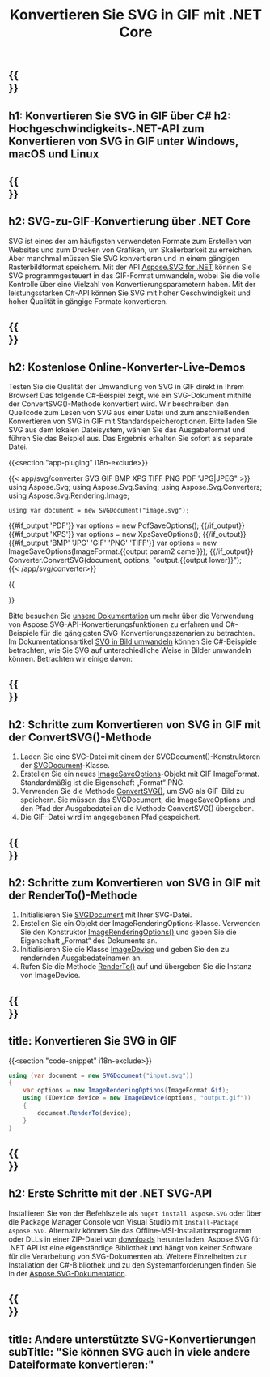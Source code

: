 ﻿---
translation: true
template: ./../_template-child.md
title: Konvertieren Sie SVG in GIF mit .NET Core
description: Laden und konvertieren Sie SVG in GIF mit der .NET Core-API unter Windows, macOS und Linux
url: /net/conversion/svg-to-gif/
family: svg
platformtag: net
feature: conversion
informat: SVG
outformat: GIF
otherformats: GIF JPEG PNG TIFF BMP PDF XPS
---

{{<section banner>}}
---
h1: Konvertieren Sie SVG in GIF über C#
h2: Hochgeschwindigkeits-.NET-API zum Konvertieren von SVG in GIF unter Windows, macOS und Linux
---

{{<section overview>}}
---
h2: SVG-zu-GIF-Konvertierung über .NET Core
---

SVG ist eines der am häufigsten verwendeten Formate zum Erstellen von Websites und zum Drucken von Grafiken, um Skalierbarkeit zu erreichen. Aber manchmal müssen Sie SVG konvertieren und in einem gängigen Rasterbildformat speichern. Mit der API [Aspose.SVG for .NET](https://products.aspose.com/svg/net/) können Sie SVG programmgesteuert in das GIF-Format umwandeln, wobei Sie die volle Kontrolle über eine Vielzahl von Konvertierungsparametern haben. Mit der leistungsstarken C#-API können Sie SVG mit hoher Geschwindigkeit und hoher Qualität in gängige Formate konvertieren.


{{<section demos>}}
---
h2: Kostenlose Online-Konverter-Live-Demos
---

Testen Sie die Qualität der Umwandlung von SVG in GIF direkt in Ihrem Browser! Das folgende C#-Beispiel zeigt, wie ein SVG-Dokument mithilfe der ConvertSVG()-Methode konvertiert wird. Wir beschreiben den Quellcode zum Lesen von SVG aus einer Datei und zum anschließenden Konvertieren von SVG in GIF mit Standardspeicheroptionen. Bitte laden Sie SVG aus dem lokalen Dateisystem, wählen Sie das Ausgabeformat und führen Sie das Beispiel aus. Das Ergebnis erhalten Sie sofort als separate Datei.

{{<section "app-pluging" i18n-exclude>}}

{{< app/svg/converter SVG GIF BMP XPS TIFF PNG PDF "JPG|JPEG" >}}
using Aspose.Svg;
using Aspose.Svg.Saving;
using Aspose.Svg.Converters;
using Aspose.Svg.Rendering.Image;

    using var document = new SVGDocument("image.svg");
{{#if_output 'PDF'}}
    var options = new PdfSaveOptions();
{{/if_output}}
{{#if_output 'XPS'}}
    var options = new XpsSaveOptions();
{{/if_output}}
{{#if_output 'BMP' 'JPG' 'GIF' 'PNG' 'TIFF'}}
    var options = new ImageSaveOptions(ImageFormat.{{output param2 camel}});
{{/if_output}}
    Converter.ConvertSVG(document, options, "output.{{output lower}}");   
{{< /app/svg/converter>}} 

{{<section documentation>}}

Bitte besuchen Sie <a href="https://docs.aspose.com/svg/net/how-to-work-with-aspose-svg-api/converting/" target="_blank">unsere Dokumentation</a> um mehr über die Verwendung von Aspose.SVG-API-Konvertierungsfunktionen zu erfahren und C#-Beispiele für die gängigsten SVG-Konvertierungsszenarien zu betrachten. Im Dokumentationsartikel <a href="https://docs.aspose.com/svg/net/how-to-work-with-aspose-svg-api/convert-svg-to-image/" target="_blank ">SVG in Bild umwandeln</a> können Sie C#-Beispiele betrachten, wie Sie SVG auf unterschiedliche Weise in Bilder umwandeln können. Betrachten wir einige davon:

{{<section steps1>}}
---
h2: Schritte zum Konvertieren von SVG in GIF mit der ConvertSVG()-Methode
---
1. Laden Sie eine SVG-Datei mit einem der SVGDocument()-Konstruktoren der [SVGDocument](https://reference.aspose.com/svg/net/aspose.svg/svgdocument)-Klasse.
1. Erstellen Sie ein neues [ImageSaveOptions](https://reference.aspose.com/svg/net/aspose.svg.saving/imagesaveoptions)-Objekt mit GIF ImageFormat. Standardmäßig ist die Eigenschaft „Format“ PNG.
1. Verwenden Sie die Methode [ConvertSVG()](https://reference.aspose.com/svg/net/aspose.svg.converters/converter/convertsvg/), um SVG als GIF-Bild zu speichern. Sie müssen das SVGDocument, die ImageSaveOptions und den Pfad der Ausgabedatei an die Methode ConvertSVG() übergeben.
1. Die GIF-Datei wird im angegebenen Pfad gespeichert.



{{<section steps2>}}
---
h2: Schritte zum Konvertieren von SVG in GIF mit der RenderTo()-Methode
---
1. Initialisieren Sie [SVGDocument](https://reference.aspose.com/svg/net/aspose.svg/svgdocument) mit Ihrer SVG-Datei.
1. Erstellen Sie ein Objekt der ImageRenderingOptions-Klasse. Verwenden Sie den Konstruktor [ImageRenderingOptions()](https://reference.aspose.com/svg/net/aspose.svg.rendering.image/imagerenderingoptions/constructors/1) und geben Sie die Eigenschaft „Format“ des Dokuments an.
1. Initialisieren Sie die Klasse [ImageDevice](https://reference.aspose.com/svg/net/aspose.svg.rendering.image/imagedevice) und geben Sie den zu rendernden Ausgabedateinamen an.
1. Rufen Sie die Methode [RenderTo()](https://reference.aspose.com/svg/net/aspose.svg/svgdocument/methods/renderto) auf und übergeben Sie die Instanz von ImageDevice.



{{<section code-text>}}
---
title: Konvertieren Sie SVG in GIF
---

{{<section "code-snippet" i18n-exclude>}}

```cs
using (var document = new SVGDocument("input.svg"))
{
	var options = new ImageRenderingOptions(ImageFormat.Gif);
	using (IDevice device = new ImageDevice(options, "output.gif"))
	{
		document.RenderTo(device);                    
	}
}
```

{{<section get-started>}}
---
h2: Erste Schritte mit der .NET SVG-API
---

Installieren Sie von der Befehlszeile als ```nuget install Aspose.SVG``` oder über die Package Manager Console von Visual Studio mit ```Install-Package Aspose.SVG```.
Alternativ können Sie das Offline-MSI-Installationsprogramm oder DLLs in einer ZIP-Datei von [downloads](https://releases.aspose.com/svg/net/) herunterladen. Aspose.SVG für .NET API ist eine eigenständige Bibliothek und hängt von keiner Software für die Verarbeitung von SVG-Dokumenten ab.
 Weitere Einzelheiten zur Installation der C#-Bibliothek und zu den Systemanforderungen finden Sie in der [Aspose.SVG-Dokumentation](https://docs.aspose.com/svg/net/getting-started/).

 {{<section other-conversions>}}
---
title: Andere unterstützte SVG-Konvertierungen
subTitle: "Sie können SVG auch in viele andere Dateiformate konvertieren:"
---